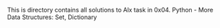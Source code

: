 This is directory contains all solutions to Alx task in 0x04. Python - More Data Structures: Set, Dictionary 
